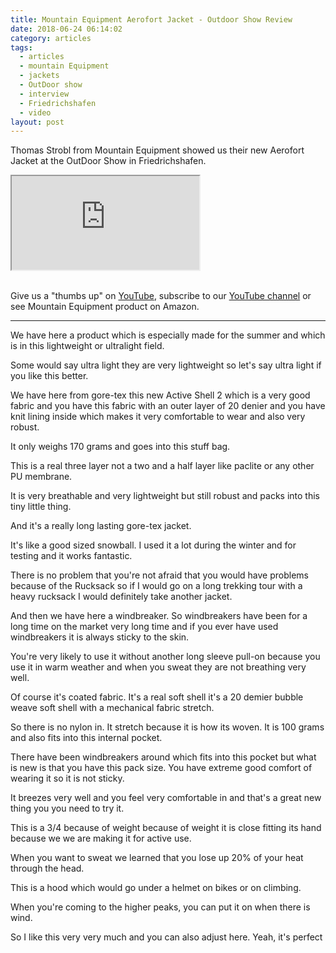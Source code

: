 ```yaml
---
title: Mountain Equipment Aerofort Jacket - Outdoor Show Review
date: 2018-06-24 06:14:02
category: articles
tags:
  - articles
  - mountain Equipment
  - jackets
  - OutDoor show
  - interview
  - Friedrichshafen
  - video
layout: post
---
```


Thomas Strobl from Mountain Equipment showed us their new Aerofort Jacket at the OutDoor Show in Friedrichshafen.

<div class="embed-responsive embed-responsive-16by9">
    <iframe class="embed-responsive-item" src="https://www.youtube.com/embed/1qulwpoE-jk"></iframe>
</div>
<br>
<!--more-->

Give us a "thumbs up" on <a href="https://www.youtube.com/watch?v=1qulwpoE-jk" rel="nofollow" target="_blank">YouTube</a>, subscribe to our <a target="_blank" rel="nofollow" href="https://www.youtube.com/channel/UCnO9Q_m9EaOCrHmmQIBVBNw?sub_confirmation=1">YouTube channel</a> or see Mountain Equipment product on <a target="_blank" hre="https://amzn.to/2MKU9va" rel="nofollow">Amazon</a>.

---

We have here a product which is especially made for the summer and which is in this lightweight or ultralight field.

Some would say ultra light they are very lightweight so let's say
ultra light if you like this better.

We have here from gore-tex this new Active Shell 2 which is a very good fabric and you have this fabric with an outer layer of 20 denier and you have knit lining inside which makes it very comfortable to wear and also very robust.

It only weighs 170 grams and goes into this stuff bag.

This is a real three layer not a two and a half layer like paclite or any other PU membrane.

It is very breathable and very lightweight but still robust and packs into this tiny little thing.

And it's a really long lasting gore-tex jacket.

It's like a good sized snowball. I used it a lot
during the winter and for testing and it works fantastic.

There is no problem that you're not afraid that you would have problems
because of the Rucksack so if I would go on a long trekking tour with a heavy rucksack I would definitely take another jacket.

And then we have here a windbreaker. So windbreakers have been for a long time on the market very long time and if you ever have used windbreakers it is always sticky to the skin.

You're very likely to use it without another long sleeve pull-on because you use it in warm weather and when you sweat they are not breathing very well.

Of course it's coated fabric. It's a real soft shell it's a 20 demier bubble weave soft shell with a mechanical fabric stretch.

So there is no nylon in. It stretch because it is how its woven. It is 100 grams and also fits into this internal pocket.

There have been windbreakers around which fits into this pocket but what is new is that you have this pack size. You have extreme good comfort of wearing it so it is not sticky.

It breezes very well and you feel very comfortable in and that's a great new thing you you need to try it.

This is a 3/4 because of weight because of weight it is close fitting its hand because we we are making it for active use.

When you want to sweat we learned that you lose up 20% of
your heat through the head.

This is a hood which would go under a helmet on bikes or on climbing.

When you're coming to the higher peaks, you can put it on when there is wind.

So I like this very very much and you can also adjust here. Yeah,
it's perfect
